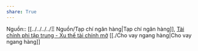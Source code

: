 ```yaml
---
share: True
---
```

Nguồn:: [[../../../../Ξ Nguồn/Tạp chí ngân hàng|Tạp chí ngân hàng]], [Tài chính phi tập trung - Xu thế tài chính mở](https://tapchinganhang.gov.vn/tai-chinh-phi-tap-trung-xu-the-tai-chinh-mo.htm)
[[./Cho vay ngang hàng|Cho vay ngang hàng]]
